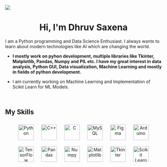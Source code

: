 ![](https://png.pngtree.com/background/20211215/original/pngtree-ai-artificial-intelligence-starry-sky-portrait-blue-technology-banner-picture-image_1493062.jpg)  
  

# <div align="center">Hi, I'm Dhruv Saxena

I am a Python programming and Data Science Enthusiast. I always wants to learn about modern technologies like AI which are changing the world.</div>  
  

- **I mostly work on pyhon development, multiple libraries like Tkinter, Matplotlib, Pandas, Numpy and PIL etc. I have my great interest in data analysis, Python GUI, Data visualization, Machine Learning and mostly in fields of python development.**  
  

-  I am currently working on Machine Learning and Implementation of Scikit Learn for ML Models.  
  

<br/>  


## My Skills 
<tr><td valign="top" width="33%">



 
<div align="center">  
<a href="https://www.python.org/" target="_blank"><img style="margin: 10px" src="https://profilinator.rishav.dev/skills-assets/python-original.svg" alt="Python" height="50" /></a>  
<a href="https://www.cplusplus.com/" target="_blank"><img style="margin: 10px" src="https://profilinator.rishav.dev/skills-assets/cplusplus-original.svg" alt="C++" height="50" /></a>  
<a href="https://www.cprogramming.com/" target="_blank"><img style="margin: 10px" src="https://profilinator.rishav.dev/skills-assets/c-original.svg" alt="C" height="50" /></a>  
<a href="https://www.mysql.com/" target="_blank"><img style="margin: 10px" src="https://profilinator.rishav.dev/skills-assets/mysql-original-wordmark.svg" alt="MySQL" height="50" /></a>  
<a href="https://www.figma.com/" target="_blank"><img style="margin: 10px" src="https://profilinator.rishav.dev/skills-assets/figma-icon.svg" alt="Figma" height="50" /></a>  
<a href="https://www.arduino.cc/" target="_blank"><img style="margin: 10px" src="https://profilinator.rishav.dev/skills-assets/arduino.png" alt="Arduino" height="50" /></a>  
<a href="https://www.tensorflow.org/" target="_blank"><img style="margin: 10px" src="https://profilinator.rishav.dev/skills-assets/tensorflow-icon.svg" alt="TensorFlow" height="50" /></a>  
<a href="https://www.tensorflow.org/" target="_blank"><img style="margin: 10px" src="https://pandas.pydata.org/static/img/pandas.svg" alt="Pandas" height="50" /></a>  
<a href="https://www.tensorflow.org/" target="_blank"><img style="margin: 10px" src="https://user-images.githubusercontent.com/98330/64479472-4b35c900-d16c-11e9-8d49-71fc02cd539f.png" alt="Numpy" height="50" /></a>  
<a href="https://www.tensorflow.org/" target="_blank"><img style="margin: 10px" src="https://matplotlib.org/stable/_static/images/logo2.svg" alt="Matplotlib" height="50" /></a>
<a href="https://www.tensorflow.org/" target="_blank"><img style="margin: 10px" src="https://programacionfacil.org/images/cursos/tkinter/xtkinter-logo.png.pagespeed.ic.o56GLgFeDe.png" alt="Tkinter" height="50" /></a>
<a href="https://www.tensorflow.org/" target="_blank"><img style="margin: 10px" src="https://upload.wikimedia.org/wikipedia/commons/thumb/0/05/Scikit_learn_logo_small.svg/2560px-Scikit_learn_logo_small.svg.png" alt="Scikit Learn" height="50" /></a>

  </div>

</td><td valign="top" width="33%">



</td><td valign="top" width="33%">



  





  

<br/>  

  

<br/>  


<br />
